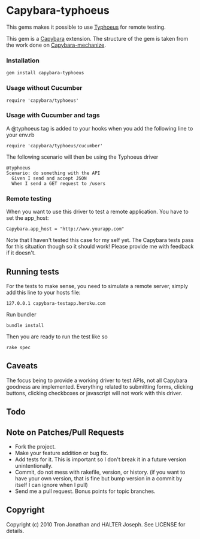 Capybara-typhoeus
==================

This gems makes it possible to use [Typhoeus](https://github.com/dbalatero/typhoeus) for remote testing.

This gem is a [Capybara](http://github.com/jnicklas/capybara) extension. The structure of the gem is taken from the work done on [Capybara-mechanize](http://github.com/jeroenvandijk/capybara-mechanize).

### Installation

    gem install capybara-typhoeus

### Usage without Cucumber

    require 'capybara/typhoeus'

### Usage with Cucumber and tags

A @typhoeus tag is added to your hooks when you add the following line to your env.rb

    require 'capybara/typhoeus/cucumber'

The following scenario will then be using the Typhoeus driver

    @typhoeus
    Scenario: do something with the API
      Given I send and accept JSON
      When I send a GET request to /users

### Remote testing

When you want to use this driver to test a remote application. You have to set the app_host:

    Capybara.app_host = "http://www.yourapp.com"
    
Note that I haven't tested this case for my self yet. The Capybara tests pass for this situation though so it should work! Please provide me with feedback if it doesn't.

## Running tests

For the tests to make sense, you need to simulate a remote server, simply add this line to your hosts file:

    127.0.0.1 capybara-testapp.heroku.com

Run bundler

    bundle install

Then you are ready to run the test like so

    rake spec

Caveats
-------

The focus being to provide a working driver to test APIs, not all Capybara goodness are implemented.
Everything related to submitting forms, clicking buttons, clicking checkboxes or javascript will not work with this driver.

Todo
----

Note on Patches/Pull Requests
-----------------------------
 
* Fork the project.
* Make your feature addition or bug fix.
* Add tests for it. This is important so I don't break it in a
  future version unintentionally.
* Commit, do not mess with rakefile, version, or history.
  (if you want to have your own version, that is fine but bump version in a commit by itself I can ignore when I pull)
* Send me a pull request. Bonus points for topic branches.

Copyright
---------
Copyright (c) 2010 Tron Jonathan and HALTER Joseph. See LICENSE for details.
